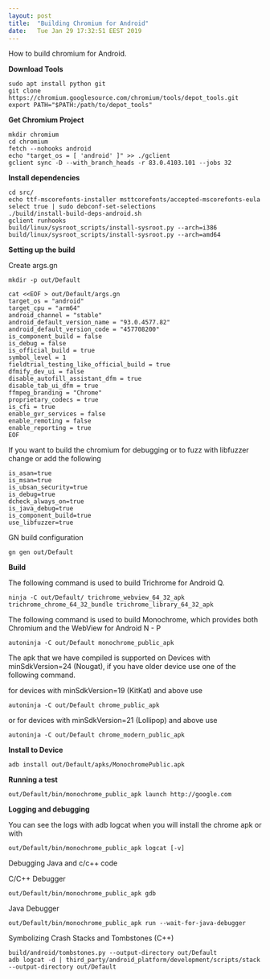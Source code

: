 ```yaml
---
layout: post
title:  "Building Chromium for Android"
date:	Tue Jan 29 17:32:51 EEST 2019
---
```


How to build chromium for Android.

**Download Tools**
	
	sudo apt install python git
	git clone https://chromium.googlesource.com/chromium/tools/depot_tools.git
	export PATH="$PATH:/path/to/depot_tools"

**Get Chromium Project**

	mkdir chromium
	cd chromium
	fetch --nohooks android
	echo "target_os = [ 'android' ]" >> ./gclient
	gclient sync -D --with_branch_heads -r 83.0.4103.101 --jobs 32

**Install dependencies**

	cd src/
	echo ttf-mscorefonts-installer msttcorefonts/accepted-mscorefonts-eula select true | sudo debconf-set-selections
	./build/install-build-deps-android.sh
	gclient runhooks
	build/linux/sysroot_scripts/install-sysroot.py --arch=i386
	build/linux/sysroot_scripts/install-sysroot.py --arch=amd64

**Setting up the build**

Create args.gn

	mkdir -p out/Default
	
	cat <<EOF > out/Default/args.gn
	target_os = "android"
	target_cpu = "arm64"
	android_channel = "stable"
	android_default_version_name = "93.0.4577.82"
	android_default_version_code = "457708200"
	is_component_build = false
	is_debug = false
	is_official_build = true
	symbol_level = 1
	fieldtrial_testing_like_official_build = true
	dfmify_dev_ui = false
	disable_autofill_assistant_dfm = true
	disable_tab_ui_dfm = true
	ffmpeg_branding = "Chrome"
	proprietary_codecs = true
	is_cfi = true
	enable_gvr_services = false
	enable_remoting = false
	enable_reporting = true
	EOF
  
If you want to build the chromium for debugging or to fuzz with libfuzzer change or add the following

	is_asan=true
	is_msan=true
	is_ubsan_security=true
	is_debug=true
	dcheck_always_on=true
	is_java_debug=true
	is_component_build=true
	use_libfuzzer=true
  

GN build configuration

	gn gen out/Default

**Build**

The following command is used to build Trichrome for Android Q.

	ninja -C out/Default/ trichrome_webview_64_32_apk trichrome_chrome_64_32_bundle trichrome_library_64_32_apk

The following command is used to build Monochrome, which provides both Chromium and the WebView for Android N - P

	autoninja -C out/Default monochrome_public_apk

The apk that we have compiled is supported on Devices with minSdkVersion=24 (Nougat), if you have older device use one of the following command.

for devices with minSdkVersion=19 (KitKat) and above use

	autoninja -C out/Default chrome_public_apk

or for devices with minSdkVersion=21 (Lollipop) and above use

	autoninja -C out/Default chrome_modern_public_apk

**Install to Device**

	adb install out/Default/apks/MonochromePublic.apk

**Running a test**

	out/Default/bin/monochrome_public_apk launch http://google.com
	
**Logging and debugging**

You can see the logs with adb logcat when you will install the chrome apk or with

	out/Default/bin/monochrome_public_apk logcat [-v]

Debugging Java and c/c++ code

C/C++ Debugger

	out/Default/bin/monochrome_public_apk gdb

Java Debugger

	out/Default/bin/monochrome_public_apk run --wait-for-java-debugger
	
Symbolizing Crash Stacks and Tombstones (C++)

	build/android/tombstones.py --output-directory out/Default
	adb logcat -d | third_party/android_platform/development/scripts/stack --output-directory out/Default
	

